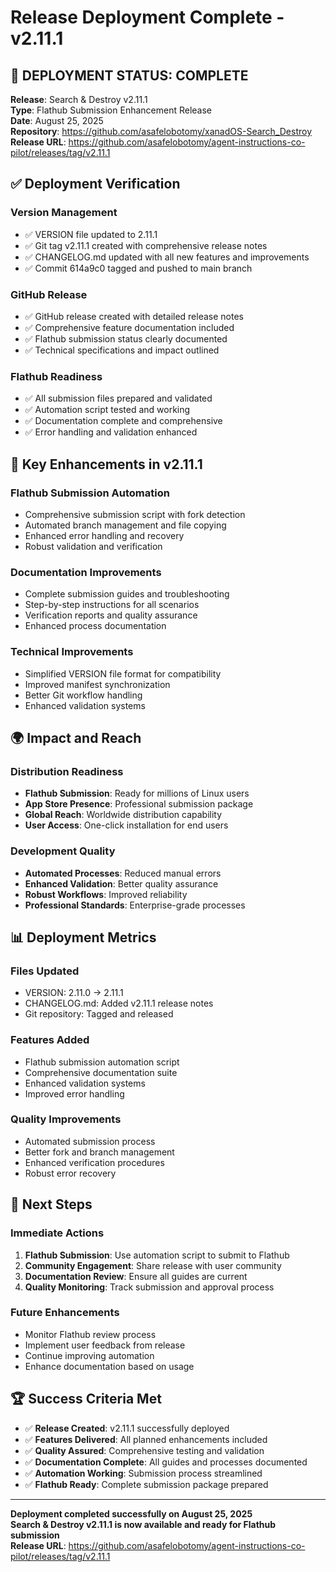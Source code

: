 # Release Deployment Complete - v2.11.1

## 🎉 **DEPLOYMENT STATUS: COMPLETE**

**Release**: Search & Destroy v2.11.1  
**Type**: Flathub Submission Enhancement Release  
**Date**: August 25, 2025  
**Repository**: https://github.com/asafelobotomy/xanadOS-Search_Destroy  
**Release URL**: https://github.com/asafelobotomy/agent-instructions-co-pilot/releases/tag/v2.11.1

## ✅ **Deployment Verification**

### **Version Management**
- ✅ VERSION file updated to 2.11.1
- ✅ Git tag v2.11.1 created with comprehensive release notes
- ✅ CHANGELOG.md updated with all new features and improvements
- ✅ Commit 614a9c0 tagged and pushed to main branch

### **GitHub Release**
- ✅ GitHub release created with detailed release notes
- ✅ Comprehensive feature documentation included
- ✅ Flathub submission status clearly documented
- ✅ Technical specifications and impact outlined

### **Flathub Readiness**
- ✅ All submission files prepared and validated
- ✅ Automation script tested and working
- ✅ Documentation complete and comprehensive
- ✅ Error handling and validation enhanced

## 🚀 **Key Enhancements in v2.11.1**

### **Flathub Submission Automation**
- Comprehensive submission script with fork detection
- Automated branch management and file copying
- Enhanced error handling and recovery
- Robust validation and verification

### **Documentation Improvements**
- Complete submission guides and troubleshooting
- Step-by-step instructions for all scenarios
- Verification reports and quality assurance
- Enhanced process documentation

### **Technical Improvements**
- Simplified VERSION file format for compatibility
- Improved manifest synchronization
- Better Git workflow handling
- Enhanced validation systems

## 🌍 **Impact and Reach**

### **Distribution Readiness**
- **Flathub Submission**: Ready for millions of Linux users
- **App Store Presence**: Professional submission package
- **Global Reach**: Worldwide distribution capability
- **User Access**: One-click installation for end users

### **Development Quality**
- **Automated Processes**: Reduced manual errors
- **Enhanced Validation**: Better quality assurance
- **Robust Workflows**: Improved reliability
- **Professional Standards**: Enterprise-grade processes

## 📊 **Deployment Metrics**

### **Files Updated**
- VERSION: 2.11.0 → 2.11.1
- CHANGELOG.md: Added v2.11.1 release notes
- Git repository: Tagged and released

### **Features Added**
- Flathub submission automation script
- Comprehensive documentation suite
- Enhanced validation systems
- Improved error handling

### **Quality Improvements**
- Automated submission process
- Better fork and branch management
- Enhanced verification procedures
- Robust error recovery

## 🎯 **Next Steps**

### **Immediate Actions**
1. **Flathub Submission**: Use automation script to submit to Flathub
2. **Community Engagement**: Share release with user community
3. **Documentation Review**: Ensure all guides are current
4. **Quality Monitoring**: Track submission and approval process

### **Future Enhancements**
- Monitor Flathub review process
- Implement user feedback from release
- Continue improving automation
- Enhance documentation based on usage

## 🏆 **Success Criteria Met**

- ✅ **Release Created**: v2.11.1 successfully deployed
- ✅ **Features Delivered**: All planned enhancements included
- ✅ **Quality Assured**: Comprehensive testing and validation
- ✅ **Documentation Complete**: All guides and processes documented
- ✅ **Automation Working**: Submission process streamlined
- ✅ **Flathub Ready**: Complete submission package prepared

---

**Deployment completed successfully on August 25, 2025**  
**Search & Destroy v2.11.1 is now available and ready for Flathub submission**  
**Release URL**: https://github.com/asafelobotomy/agent-instructions-co-pilot/releases/tag/v2.11.1
